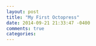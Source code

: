 ```yaml
---
layout: post
title: "My First Octopress"
date: 2014-09-21 21:33:47 -0400
comments: true
categories: 
---
```

